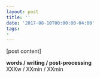 ```yaml
---
layout: post
title: ''
date: '2017-08-10T00:00:00-04:00'
tags:
- 
--- 
```


[post content]

<!-- hyperlink bank -->

**words / writing / post-processing**  
XXXw / XXmin / XXmin
